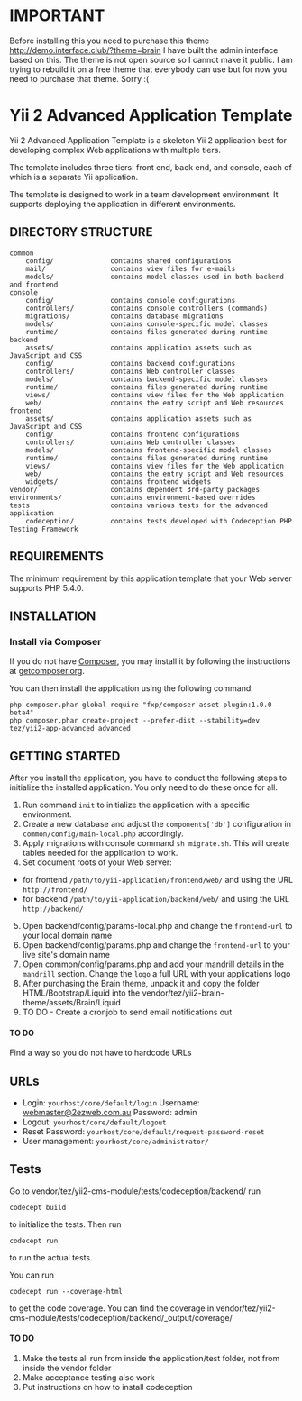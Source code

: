 IMPORTANT
===================================
Before installing this you need to purchase this theme http://demo.interface.club/?theme=brain
I have built the admin interface based on this. The theme is not open source so I cannot make it public.
I am trying to rebuild it on a free theme that everybody can use but for now you need to purchase that theme. Sorry :(


Yii 2 Advanced Application Template
===================================

Yii 2 Advanced Application Template is a skeleton Yii 2 application best for
developing complex Web applications with multiple tiers.

The template includes three tiers: front end, back end, and console, each of which
is a separate Yii application.

The template is designed to work in a team development environment. It supports
deploying the application in different environments.


DIRECTORY STRUCTURE
-------------------

```
common
    config/              contains shared configurations
    mail/                contains view files for e-mails
    models/              contains model classes used in both backend and frontend
console
    config/              contains console configurations
    controllers/         contains console controllers (commands)
    migrations/          contains database migrations
    models/              contains console-specific model classes
    runtime/             contains files generated during runtime
backend
    assets/              contains application assets such as JavaScript and CSS
    config/              contains backend configurations
    controllers/         contains Web controller classes
    models/              contains backend-specific model classes
    runtime/             contains files generated during runtime
    views/               contains view files for the Web application
    web/                 contains the entry script and Web resources
frontend
    assets/              contains application assets such as JavaScript and CSS
    config/              contains frontend configurations
    controllers/         contains Web controller classes
    models/              contains frontend-specific model classes
    runtime/             contains files generated during runtime
    views/               contains view files for the Web application
    web/                 contains the entry script and Web resources
    widgets/             contains frontend widgets
vendor/                  contains dependent 3rd-party packages
environments/            contains environment-based overrides
tests                    contains various tests for the advanced application
    codeception/         contains tests developed with Codeception PHP Testing Framework
```


REQUIREMENTS
------------

The minimum requirement by this application template that your Web server supports PHP 5.4.0.


INSTALLATION
------------

### Install via Composer

If you do not have [Composer](http://getcomposer.org/), you may install it by following the instructions
at [getcomposer.org](http://getcomposer.org/doc/00-intro.md#installation-nix).

You can then install the application using the following command:

~~~
php composer.phar global require "fxp/composer-asset-plugin:1.0.0-beta4"
php composer.phar create-project --prefer-dist --stability=dev tez/yii2-app-advanced advanced
~~~


GETTING STARTED
---------------

After you install the application, you have to conduct the following steps to initialize
the installed application. You only need to do these once for all.

1. Run command `init` to initialize the application with a specific environment.
2. Create a new database and adjust the `components['db']` configuration in `common/config/main-local.php` accordingly.
3. Apply migrations with console command `sh migrate.sh`. This will create tables needed for the application to work.
4. Set document roots of your Web server:
  - for frontend `/path/to/yii-application/frontend/web/` and using the URL `http://frontend/`
  - for backend `/path/to/yii-application/backend/web/` and using the URL `http://backend/`
5. Open backend/config/params-local.php and change the `frontend-url` to your local domain name
6. Open backend/config/params.php and change the `frontend-url` to your live site's domain name
7. Open common/config/params.php and add your mandrill details in the `mandrill` section. Change the `logo` a full URL with your applications logo
8. After purchasing the Brain theme, unpack it and copy the folder HTML/Bootstrap/Liquid into the vendor/tez/yii2-brain-theme/assets/Brain/Liquid
9. TO DO - Create a cronjob to send email notifications out

#### TO DO

Find a way so you do not have to hardcode URLs

## URLs

* Login: `yourhost/core/default/login`
Username: webmaster@2ezweb.com.au
Password: admin
* Logout: `yourhost/core/default/logout`
* Reset Password: `yourhost/core/default/request-password-reset`
* User management: `yourhost/core/administrator/`

## Tests
Go to vendor/tez/yii2-cms-module/tests/codeception/backend/
run

```codecept build```

to initialize the tests. Then run

```codecept run```

to run the actual tests.

You can run

```codecept run --coverage-html```

to get the code coverage. You can find the coverage in vendor/tez/yii2-cms-module/tests/codeception/backend/_output/coverage/

#### TO DO
1. Make the tests all run from inside the application/test folder, not from inside the vendor folder
2. Make acceptance testing also work
2. Put instructions on how to install codeception